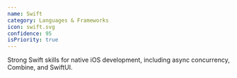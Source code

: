 ```yaml
---
name: Swift
category: Languages & Frameworks
icon: swift.svg
confidence: 95
isPriority: true
---
```


Strong Swift skills for native iOS development, including async concurrency, Combine, and SwiftUI.